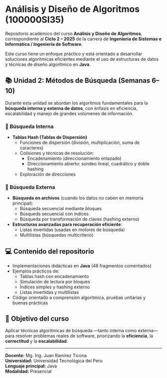 # Análisis y Diseño de Algoritmos (100000SI35)

Repositorio académico del curso **Análisis y Diseño de Algoritmos**, correspondiente al **Ciclo 2 – 2025** de la carrera de **Ingeniería de Sistemas e Informática / Ingeniería de Software**.

Este curso tiene un enfoque práctico y está orientado a desarrollar soluciones algorítmicas eficientes mediante el uso de estructuras de datos y técnicas de diseño algorítmico en **Java**.

## 📚 Unidad 2: Métodos de Búsqueda (Semanas 6–10)

Durante esta unidad se abordan los algoritmos fundamentales para la **búsqueda interna y externa de datos**, con énfasis en eficiencia, escalabilidad y manejo de grandes volúmenes de información.

### 🔹 Búsqueda Interna
- **Tablas Hash (Tablas de Dispersión)**
  - Funciones de dispersión (división, multiplicación, suma de caracteres)
  - Colisiones y técnicas de resolución:
    - Encadenamiento (direccionamiento enlazado)
    - Direccionamiento abierto: sondeo lineal, cuadrático y doble hashing
  - Exploración de direcciones

### 🔹 Búsqueda Externa
- **Búsqueda en archivos** (cuando los datos no caben en memoria principal):
  - Búsqueda secuencial mediante bloques
  - Búsqueda secuencial con índices
  - Búsqueda por transformación de claves (hashing externo)
- **Estructuras avanzadas para recuperación eficiente**:
  - Listas invertidas (usadas en motores de búsqueda)
  - Multilistas (búsquedas multicriterio)

## 💻 Contenido del repositorio
- Implementaciones didácticas en **Java** (48 fragmentos comentados)
- Ejemplos prácticos de:
  - Tablas hash con encadenamiento
  - Simulación de lectura por bloques
  - Índices simples y hashing externo
  - Listas invertidas y multilistas
- Código orientado a comprensión algorítmica, pruebas unitarias y buenas prácticas

## 🎯 Objetivo del curso
Aplicar técnicas algorítmicas de búsqueda —tanto interna como externa— para resolver problemas reales de software, priorizando la **eficiencia**, la **correctitud** y la **escalabilidad**.

---

**Docente:** Mg. Ing. Juan Ramírez Ticona  
**Universidad:** Universidad Tecnológica del Peru  
**Lenguaje principal:** Java  
**Modalidad:** Presencial  

